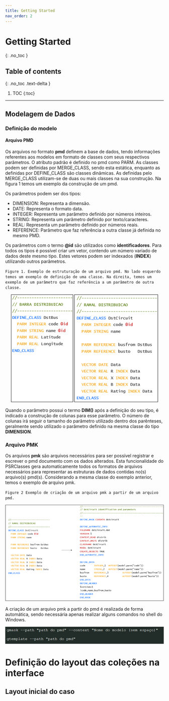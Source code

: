 ```yaml
---
title: Getting Started
nav_order: 2
---
```


# Getting Started
{: .no_toc }

## Table of contents
{: .no_toc .text-delta }

1. TOC
{:toc}

---

## Modelagem de Dados

### Definição do modelo

#### Arquivo PMD

Os arquivos no formato **pmd** definem a base de dados, tendo informações referentes aos modelos em formato de classes com seus respectivos parâmetros. O atributo padrão é definido no pmd como PARM.  As classes podem ser definidas por MERGE_CLASS, sendo esta estática, enquanto as definidas por DEFINE_CLASS são classes dinâmicas. As definidas pelo MERGE_CLASS utilizam-se de duas ou mais classes na sua construção. Na figura 1 temos um exemplo da construção de um pmd.

Os parâmetros podem ser dos tipos: 

- DIMENSION: Representa a dimensão.
- DATE:  Representa o formato data.
- INTEGER: Representa um parâmetro definido por números inteiros.
- STRING: Representa um parâmetro definido por texto/caracteres.
- REAL: Representa um parâmetro definido por números reais.
- REFERENCE: Parâmetro que faz referência a outra classe já definida no mesmo PMD. 

Os parâmetros com o termo **@id** são utilizados como **identificadores**. Para todos os tipos é possível criar um vetor, contendo um número variado de dados deste mesmo tipo. Estes vetores podem ser indexados (**INDEX**) utilizando outros parâmetros.

`Figure 1. Exemplo de estruturação de um arquivo pmd. No lado esquerdo temos um exemplo de definição de uma classe. Na direita, temos um exemplo de um parâmetro que faz referência a um parâmetro de outra classe.`

<div style="text-align:center">
    <img src="../img/Picture1.png"/>
    <img src="../img/Picture2.png"/>
</div>

Quando o parâmetro possui o termo **DIM()** após a definição do seu tipo, é indicado a construção de colunas para esse parâmetro. O número de colunas irá seguir o tamanho do parâmetro utilizado dentro dos parênteses, geralmente sendo utilizado o parâmetro definido na mesma classe do tipo **DIMENSION**.    

### Arquivo PMK

Os arquivos **pmk** são arquivos necessários para ser possível registrar e escrever o pmd documento com os dados alterados. Esta funcionalidade do PSRClasses gera automaticamente todos os formatos de arquivos necessários para representar as estruturas de dados contidas no(s) arquivo(s) pmd(s). Considerando a mesma classe do exemplo anterior, temos o exemplo de arquivo pmk.

`Figure 2 Exemplo de criação de um arquivo pmk a partir de um arquivo pmd.`

<div style="text-align:center">
    <img src="../img/Picture3.png"/>
</div>

A criação de um arquivo pmk a partir do pmd é realizada de forma automática, sendo necessária apenas realizar alguns comandos no shell do Windows. 

<div style="text-align:center">
    <img src="../img/Picture4.png"/>
</div>

# Definição do layout das coleções na interface 

## Layout inicial do caso